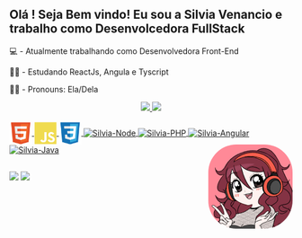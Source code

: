 ## Olá !  Seja Bem vindo!  Eu sou a Silvia Venancio e trabalho como Desenvolcedora FullStack


💻 - Atualmente trabalhando como Desenvolvedora Front-End

👩‍💻 - Estudando ReactJs, Angula e Tyscript

👧🏻 - Pronouns: Ela/Dela


<div align="center">
  <a href="https://github.com/svenancio77">
  <img height="180em" src="https://github-readme-stats.vercel.app/api?username=svenancio77&show_icons=true&theme=dracula&include_all_commits=true&count_private=true"/>
  <img height="180em" src="https://github-readme-stats.vercel.app/api/top-langs/?username=svenancio77&layout=compact&langs_count=7&theme=dracula"/>
</div>
<div style="display: inline_block"><br>
  <img align="center" alt="Silvia-HTML" height="40" width="40" src="https://raw.githubusercontent.com/devicons/devicon/master/icons/html5/html5-original.svg">
  <img align="center" alt="Silvia-Js" height="40" width="40" src="https://raw.githubusercontent.com/devicons/devicon/master/icons/javascript/javascript-plain.svg">
  <img align="center" alt="Silvia-CSS" height="40" width="40" src="https://raw.githubusercontent.com/devicons/devicon/master/icons/css3/css3-original.svg">
  <img align="center" alt="Silvia-Node" height="70" width="70" src="https://cdn.jsdelivr.net/gh/devicons/devicon/icons/nodejs/nodejs-original-wordmark.svg">
  <img align="center" alt="Silvia-PHP" height="70" width="70" src="https://cdn.jsdelivr.net/gh/devicons/devicon/icons/php/php-original.svg">
  <img align="center" alt="Silvia-Angular" height="40" width="40" src="https://cdn.jsdelivr.net/gh/devicons/devicon/icons/angularjs/angularjs-original.svg">
  <img align="center" alt="Silvia-Java" height="40" width="40" src="https://cdn.jsdelivr.net/gh/devicons/devicon/icons/java/java-original.svg">
    
 
 
  <img align="right" alt="Silvia-pic" height="150" style="border-radius:50px;" src="https://github.com/svenancio77/svenancio77/blob/main/download20220202124839.png">
</div>
  
  ##
 
<div> 
  <a href = "mailto:svenancio77@hotmail.com"><img src="https://img.shields.io/badge/Outlook-0078D4?style=for-the-badge&logo=microsoft-outlook&logoColor=white" target="_blank"></a>
  <a href="https://www.linkedin.com/in/https://www.linkedin.com/in/silvia-venancio/" target="_blank"><img src="https://img.shields.io/badge/-LinkedIn-%230077B5?style=for-the-badge&logo=linkedin&logoColor=white" target="_blank"></a> 
 

 
</div>
